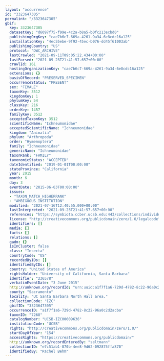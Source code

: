 ```yaml
---
layout: "occurrence"
id: "3323647305"
permalink: "/3323647305"
gbif:
  key: 3323647305
  datasetKey: "d6097f75-f99e-4c2a-b8a5-b0fc213ecbd0"
  publishingOrgKey: "cae7b6c7-669a-4261-9a34-6e8cdc16a125"
  installationKey: "4ec55ebe-9f92-45ec-b076-dd45f61003ab"
  publishingCountry: "US"
  protocol: "DWC_ARCHIVE"
  lastCrawled: "2021-09-11T09:05:22.434+00:00"
  lastParsed: "2021-09-23T21:41:57.657+00:00"
  crawlId: 161
  hostingOrganizationKey: "cae7b6c7-669a-4261-9a34-6e8cdc16a125"
  extensions: {}
  basisOfRecord: "PRESERVED_SPECIMEN"
  occurrenceStatus: "PRESENT"
  sex: "FEMALE"
  taxonKey: 3512
  kingdomKey: 1
  phylumKey: 54
  classKey: 216
  orderKey: 1457
  familyKey: 3512
  acceptedTaxonKey: 3512
  scientificName: "Ichneumonidae"
  acceptedScientificName: "Ichneumonidae"
  kingdom: "Animalia"
  phylum: "Arthropoda"
  order: "Hymenoptera"
  family: "Ichneumonidae"
  genericName: "Ichneumonidae"
  taxonRank: "FAMILY"
  taxonomicStatus: "ACCEPTED"
  dateIdentified: "2019-01-01T00:00:00"
  stateProvince: "California"
  year: 2015
  month: 6
  day: 3
  eventDate: "2015-06-03T00:00:00"
  issues:
  - "TAXON_MATCH_HIGHERRANK"
  - "AMBIGUOUS_INSTITUTION"
  modified: "2021-07-16T12:40:55.000+00:00"
  lastInterpreted: "2021-09-23T21:41:57.657+00:00"
  references: "https://symbiota.ccber.ucsb.edu:443/collections/individual/index.php?occid=236578"
  license: "http://creativecommons.org/publicdomain/zero/1.0/legalcode"
  identifiers: []
  media: []
  facts: []
  relations: []
  gadm: {}
  isInCluster: false
  class: "Insecta"
  countryCode: "US"
  recordedByIDs: []
  identifiedByIDs: []
  country: "United States of America"
  rightsHolder: "University of California, Santa Barbara"
  identifier: "236578"
  verbatimEventDate: "3 June 2015"
  http://unknown.org/recordId: "urn:uuid:a1f7f1a6-729d-4782-8c22-96a0c2d2acba"
  county: "Sacramento"
  locality: "UC Santa Barbara North Hall area."
  collectionCode: "IZC"
  gbifID: "3323647305"
  occurrenceID: "a1f7f1a6-729d-4782-8c22-96a0c2d2acba"
  taxonID: "7268"
  catalogNumber: "UCSB-IZC00009636"
  institutionCode: "UCSB"
  rights: "http://creativecommons.org/publicdomain/zero/1.0/"
  startDayOfYear: "154"
  accessRights: "https://creativecommons.org/publicdomain/"
  http://unknown.org/recordEnteredBy: "seltmann"
  collectionID: "e7c51ab1-870b-4ee8-9d62-092875ffa870"
  identifiedBy: "Rachel Behm"
---
```

